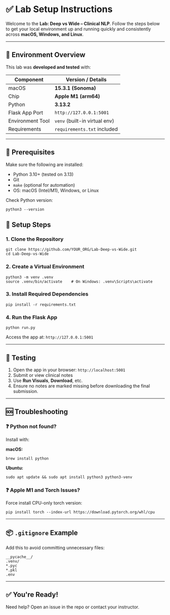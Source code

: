 # ✅ Lab Setup Instructions

Welcome to the **Lab: Deep vs Wide – Clinical NLP**. Follow the steps below to get your local environment up and running quickly and consistently across **macOS, Windows, and Linux**.

---

## 🧠 Environment Overview

This lab was **developed and tested** with:

| Component        | Version / Details           |
|------------------|-----------------------------|
| macOS            | **15.3.1 (Sonoma)**         |
| Chip             | **Apple M1 (arm64)**        |
| Python           | **3.13.2**                  |
| Flask App Port   | `http://127.0.0.1:5001`     |
| Environment Tool | `venv` (built-in virtual env) |
| Requirements     | `requirements.txt` included |

---

## 🔧 Prerequisites

Make sure the following are installed:

- Python 3.10+ (tested on 3.13)
- Git
- `make` (optional for automation)
- OS: macOS (Intel/M1), Windows, or Linux

Check Python version:

```
python3 --version
```



## 🚀 Setup Steps

### 1. Clone the Repository

```
git clone https://github.com/YOUR_ORG/Lab-Deep-vs-Wide.git
cd Lab-Deep-vs-Wide
```

### 2. Create a Virtual Environment

```
python3 -m venv .venv
source .venv/bin/activate    # On Windows: .venv\Scripts\activate
```

### 3. Install Required Dependencies

```
pip install -r requirements.txt
```

### 4. Run the Flask App

```
python run.py
```

Access the app at: `http://127.0.0.1:5001`

---

## 🧪 Testing

1. Open the app in your browser: `http://localhost:5001`
2. Submit or view clinical notes
3. Use **Run Visuals**, **Download**, etc.
4. Ensure no notes are marked missing before downloading the final submission.

---

## 🆘 Troubleshooting

### ❓ Python not found?

Install with:

**macOS:**

```
brew install python
```

**Ubuntu:**

```
sudo apt update && sudo apt install python3 python3-venv
```

### ❓ Apple M1 and Torch Issues?

Force install CPU-only torch version:

```
pip install torch --index-url https://download.pytorch.org/whl/cpu
```

---

## 📦 `.gitignore` Example

Add this to avoid committing unnecessary files:

```
__pycache__/
.venv/
*.pyc
*.pkl
.env
```

---

## ✅ You're Ready!

Need help? Open an issue in the repo or contact your instructor.
